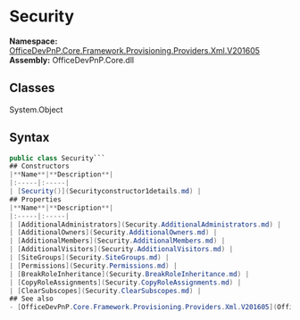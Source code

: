 # Security

**Namespace:** [OfficeDevPnP.Core.Framework.Provisioning.Providers.Xml.V201605](OfficeDevPnP.Core.Framework.Provisioning.Providers.Xml.V201605.md)
**Assembly:** OfficeDevPnP.Core.dll
## Classes
System.Object
## Syntax
```C#
public class Security```
## Constructors
|**Name**|**Description**|
|:-----|:-----|
| [Security()](Securityconstructor1details.md) | 
## Properties
|**Name**|**Description**|
|:-----|:-----|
| [AdditionalAdministrators](Security.AdditionalAdministrators.md) | 
| [AdditionalOwners](Security.AdditionalOwners.md) | 
| [AdditionalMembers](Security.AdditionalMembers.md) | 
| [AdditionalVisitors](Security.AdditionalVisitors.md) | 
| [SiteGroups](Security.SiteGroups.md) | 
| [Permissions](Security.Permissions.md) | 
| [BreakRoleInheritance](Security.BreakRoleInheritance.md) | 
| [CopyRoleAssignments](Security.CopyRoleAssignments.md) | 
| [ClearSubscopes](Security.ClearSubscopes.md) | 
## See also
- [OfficeDevPnP.Core.Framework.Provisioning.Providers.Xml.V201605](OfficeDevPnP.Core.Framework.Provisioning.Providers.Xml.V201605.md)
